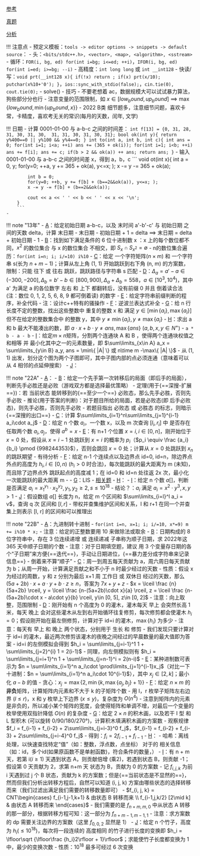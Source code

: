 
[参考](https://blog.csdn.net/kiwi_berrys/article/details/111186204)

[真题](http://oj.ecustacm.cn/viewnews.php?id=1021)

[分析](https://blog.csdn.net/m0_58367586/article/details/123985357)

!!! 注意点
	- 预定义模板：`tools -> editor options -> snippets -> default source`：
		- 头：`<bits/stdc++.h>, <vector>, <map>, <algorithm>, <sstream>`
		- 循环：`FOR(i, bg, ed) for(int i=bg; i<=ed; ++i)`，`IFOR(i, bg, ed) for(int i=ed; i>=bg; --i)`
		- 高精度：`int long long` 或 `int __int128`
		- 快读/写：`void prt(__int128 x){ if(!x) return ; if(x) prt(x/10); putchar(x%10+'0'); }`，`ios::sync_with_stdio(false);`，`cin.tie(0), cout.tie(0);`
		- solve()
	- 技巧
		- 不要老想着 ac，数据规模大可以试试暴力算法，狗些部分分也行
		- 注意变量的范围限制，如 $x\in[low_bound, up_bound]$ $\implies$ $\max\{low_bound, \min\{ up_bound, x \}\}$
		- 2022 B类 细节题多，注意细节问题，喜欢卡常，卡精度，喜欢考无关的常识(每月的天数，闰年, 文学)

!!! 日期
	- 计算 0001-01-00 与 a-b-c 之间的时间差：
		```
		int f[13] = {0, 31, 28, 31, 30, 31, 30, 
				 	  31, 31, 30, 31, 30, 31};
		bool ok(int y){ return y%400==0 || y%100 && y%4==0; }
		int to(int a, int b, int c){
			int ans = 0;
			for(int i=1; i<a; ++i) ans += (365 + ok(i));
			for(int i=1; i<b; ++i) ans += f[i];
			ans += c;
			if(b > 2 && ok(a)) ++ ans;
			return ans;
		}
		```
	- 输入 0001-01-00 与 a-b-c 之间的时间差 x，得到 a，b，c
		```
		void ot(int x){
			int a = 0, y;
			for(y=0; ++a, y += 365 + ok(a), y<=x; );
			x -= y -= 365 + ok(a);
			
			int b = 0;
			for(y=0; ++b, y += f[b] + (b==2&&ok(a)), y<=x; );
			x -= y -= f[b] + (b==2&&ok(a));
			
			cout << a << ' ' << b << ' ' << x << '\n';
		}
		```
	- 

!!! note "13年"
	- [A]()：给定初始日期 a-b-c，以及 末时间 a'-b'-c' 与 初始日期 之间的天数 delta，计算 末日期
		- 末日期 - 初始日期 + 1 = delta $\implies$ 末日期 = delta + 初始日期 - 1
	- [B]()：找到如下满足条件的 6 位十进制数 x ：x 上的每个数位都不同，$x^2$ 的数位集合 与 x 的数位集合 不相交，即 $S_x \cap S_{x^2} = \emptyset$
		- n的数位集合遍历：`for(int i=n; i; i/=10) i%10`
	- [C]()：给定 一个字符矩阵($n\times m$) 和 一个字符串 s(长为 $n+m-1$)；计算从左上角 (1, 1) 开始跳跃到右下角 (n, m) 的方案数，限制：只能 往下 或 往右 跳跃，跳跃路径与字符串 s 匹配
	- [D]()：$\Delta_a = a'-a \in (-300, -200], \Delta_b = b'-b \in [800, 900), \Delta_a + \Delta_b = 558$，$a \in [10^3, 10^4)$，其中 a' 为满足 a 的各位数字 左右 和 上下 都翻转后，没有前缀 0 并且 倒着读合法(注：数位 0, 1, 2, 5, 6, 8, 9 都可倒着读) 的数字
	- [E]()：给定字符串前缀判断的程序，补全代码
		- 注：设计c++特有的骚操作
	- [F]()：逆波兰表达式补全
	- [G]()：给 n 行长度不定的整数，找出这些整数中 重复的整数 x 和 满足 $y\in[\min\{ a_i \}, \max\{ a_i \}]$ 但不在给定的整数集合中 的整数 y，其中 $y \ne \min\{ a_i \}, y \ne \max\{ a_i \}$
	- [H]()：求出 a 和 b 最大不能凑出的数，即 $a\cdot x + b\cdot y \ne ans, \max\{ ans \}$ ($a, b, x, y \in N^+$)
		- `a * b - a - b`
	- [I]()：给定$m\times n$矩阵，分割两个连通块 A 和 B ，使得两个连通块权值之和相等 并 最小化其中之一的元素数量，即 $\sum\limits_{x\in A} a_x = \sum\limits_{y\in B} a_y, ans = \min\{ |A| \} 或 n\time m -\max\{ |A| \}$
		- 从 (1, 1) 出发，划分这个图为两个子图即可，其中子图内部的点必须连通（意味着可以从 4 相邻的点延伸搜索）
	- [J]()：

!!! note "22A"
	- [A](http://oj.ecustacm.cn/problem.php?id=2021)：
	- [B](http://oj.ecustacm.cn/problem.php?id=2022)：给定一个先手第一次转移后的局面（即后手的局面），判断先手必胜还是必败（游戏双方都是选择最优策略）
		- 定理(用于{==深搜-扩展==})：若 当前状态 能转移到的{==至少一个==} 必败态，那么先手必胜，否则先手必败
		- 推论(用于答案的判断)：对于题目所给的局面，若是必败态(即 后手必败态)，则先手必胜，否则先手必败
		- 若题目指出 必败态 或 必胜态 的标志，则暗示 {==深搜的出口==}
	- [C](http://oj.ecustacm.cn/problem.php?id=2023)：计算 $\sum\limits_{i=1}^n\sum\limits_{j=1}^{i-1} a_i\cdot a_j$
	- [D](http://oj.ecustacm.cn/problem.php?id=2024)：给定 n 个数 $a_i$，一个数 x，以及 m 次查询 $[l_i, r_i]$ 中 是否存在 任取两个数 $a_i, a_j$，使得 $a ^ b = x$
	- [E](http://oj.ecustacm.cn/problem.php?id=2025)：有 n+1 个位置 $x=i, i\in[0,n]$，刚开始位于 $x = 0$ 处，假设从 $x = i-1$ 处跳跃到 $x = i$ 的概率为 $p_i$（$p_i \equiv \frac {a_i}{b_i} \pmod {998244353}$），否则会跳回 $x = 0$ 处；计算从 $x=0$ 处跳跃到 $x_n$ 的跳跃期望
		- 有待分析
	- [F](http://oj.ecustacm.cn/problem.php?id=2026)：给定 n-1 个连续点以及边界点 id=0, id=n，除边界点外点的高度为 $h_i, i\in[0,n)$ ($h_i > 0$ 时合法)，每次能跳跃的最大距离为 m (未知)，而且除了边界点外 跳跃起点的高度减 1；在 id=0 和 id=n 处往返 2x 次，最小化一次能跳跃的最大距离 m
		- 
	- [G](http://oj.ecustacm.cn/problem.php?id=2027)：LIS
		- [相关题](https://www.luogu.com.cn/problem/U288991)
	- [H](http://oj.ecustacm.cn/problem.php?id=2028)：
	- [I](http://oj.ecustacm.cn/problem.php?id=2029)：给定 n 个数 $a[ ]$，判断是否满足 $a_i = x_1^{y_1}\cdot x_2^{y_2}, y_1,y_2\ge 2, s\le 10^{18}$
		- 结论？：$a_i$ 满足 $a_i = x^2\cdot y^3, x,y>1$
	- [J](http://oj.ecustacm.cn/problem.php?id=2030)：假设数组 $a[ ]$ 长度为 n，给定 m 个区间和 $\sum\limits_{i=l}^l a_i = v$，查询 q 次 区间和 $[l, r]$
		- 带权并查集维护区间和关系，l 和 r+1 在同一个并查集上则表示 [l, r] 的区间和可以推理出


!!! note "22B"
	- [A](http://oj.ecustacm.cn/problem.php?id=2031)：九进制转十进制
		- `for(int i=n, x=1; i; i/=10, x*=9) m += i%10 * x;`
		- 注意：给定的正整数要用 10 来做除法或取余
	- [B](http://oj.ecustacm.cn/problem.php?id=2032)：日期构成的 8 位字符串中，存在 3 位连续递增 或 连续递减 子串称为顺子日期，求 2022年这 365 天中顺子日期的个数
		- 注意：对于日期填空题，建议 用 3 个变量存日期的各个“子日期”来方便{==迭代==}，手动让日期进位，{==暴力差分成字符串来记录信息==}
		- 倒着来不算“顺子”
	- [C](http://oj.ecustacm.cn/problem.php?id=2033)：周一到周五每天贡献为 a，周六周日每天贡献为 b；从周一开始，计算满足贡献之和不小于 n 时最少经过的天数
		- 性质：假设 x 为经过的周数，y 和 z 分别为最后 x+1 周 工作日 或 双休日 经过的天数，那么 $(5a+2b)\cdot x + a\cdot y + b\cdot z \ge n$，答案为 $7x+y+z$
			- $x = \lceil \frac {n}{5a+2b} \rceil, y = \lceil \frac {n-(5a+2b)\cdot x}{a} \rceil, z = \lceil \frac {n-(5a+2b)\cdot x - a\cdot y}{b} \rceil, y\in [0, 5], z\in [0, 2]$
		- 注意：向上取整，范围限制
	- [D](http://oj.ecustacm.cn/problem.php?id=2034)：刚开始有 n 个高度为 0 的灌木，灌木每天 早上 会突然长高 1米，每天 晚上 会对这些灌木从左到右开始循环往复修剪，每次修剪都会使灌木 $h_i = 0$；假设刚开始在最左侧修剪，计算对于 id=i 的灌木，$\max\{ h_i \}$ 为多少
		- 注意：每天有 早上 和 晚上 两个状态，分别用于 生长 和 修剪
		- 我们发现只要计算对于 id=i 的灌木，最近两次修剪该灌木的夜晚之间经过的早晨数量的最大值即为答案
			- id=i 的左侧模拟会得到 $h_i = \sum\limits_{j=i-1}^1 1 + \sum\limits_{j=2}^{i} 1 = 2(i-1)$
			- 同理，向左侧模拟则有 $h_i = \sum\limits_{j=i+1}^n 1 + \sum\limits_{j=n-1}^i = 2(n-i)$
	- [E](http://oj.ecustacm.cn/problem.php?id=2035)：某种进制数可表示为 $n = \sum\limits_{i=1}^n a_i\cdot \prod\limits_{j=1}^{i-1}x_j$（对比一下十进制：$n = \sum\limits_{i=1}^n a_i\cdot 10^{i-1}$），其中 $x_j \in[2, k]$；最小化 $a - b$ 的值
		- 贪心：$x_j = \max\{2, \min\{k, \max\{a_j, b_j\}+1\}\}$
	- [F](http://oj.ecustacm.cn/problem.php?id=2036)：给定 $n\times m$ 的**非负**矩阵，计算矩阵内元素和不大于 k 的子矩阵个数
		- 用 l，r 枚举子矩阵左右边界 ($l\le r$)，x 和 y 枚举上下边界 ($x\le y$)，复杂度为 $O(n^4)$
		- 注意到矩阵内的元素是非负的，所以减小某个矩阵的宽度，会使得矩阵和单调不增，对最后一个变量的枚举使用双指针降低 $O(n)$ 的复杂度
	- [G](http://oj.ecustacm.cn/problem.php?id=2037)：给定 $2\times n$ 的积木画，以及若干 I 型 和 L 型积木 (可以旋转 $0/90/180/270°$)，计算积木填满积木画的方案数
		- 观察规律 $f_i = f_{i-1} + f_{i-2} + 2\sum\limits_{j=i-3}^0 f_j$，$f_{i-1} = f_{i-2} + f_{i-3} + 2\sum\limits_{j=i-4}^0 f_j$
		- 得到：$f_i = 2f_{i-1} + f_{i-1}$
	- [H](http://oj.ecustacm.cn/problem.php?id=2038)：
		- 哈希：离线处理，以快速查找特定“值”（如：整数，浮点数，点坐标） 对于的 相关信息（如：id，多个id(如果原函数不是单射函数)，符合条件的数量，）
	- [I](http://oj.ecustacm.cn/problem.php?id=2039)：有 n + m 天，若第 i($i\ge 1$) 天遇到状态 A，则贡献倍增 (乘2)，若遇到状态 B，则贡献 -1；假设第 0 天贡献为 2，求第 n+m 天 状态为 B，贡献为 0 的方案数
		- 记 $f_{i, j, k}$ 为前 i 天遇到过 j 个 B 状态，贡献为 k 的方案数；但是{==当前状态是不显然的==}，然而但我们分析出转移方程后，自然可以知道 (i, j, k) 方案由哪些状态的选择转移而来（我们过滤出满足我们需要的转移数量即可）
		- $f_{i, j, k} = CNT\begin{cases} f_{i-1,j-1,k+1} & 由状态 B 转移而来 \\ f_{i-1,j,k/2} [2\mid k] & 由状态 A 转移而来 \end{cases}$
			- 我们需要的是 $f_{n+m, m, 0}$ 中从状态 A 转移的那一部分，根据转移方程可知：这一部分为 $f_{n+m-1, m-1, 1}$
		- 注意：求方案数的 dp 需要关注边界的方案数（这里 $f_{0,0,2}$ 显然是 1）
	- [J](http://oj.ecustacm.cn/problem.php?id=2040)：给定 n 个竹子，高度为 $h_i(\le 10^{18})$，每次将一段连续的 高度相同 的竹子进行长度的变换即 $h_i = \lfloor\sqrt {\lfloor\frac {h_i}2\rfloor + 1}\rfloor$；求能使竹子长度都变换为 1 中，最少的变换次数
		- 性质：$10^{18}$ 最多可经过 6 次变换


